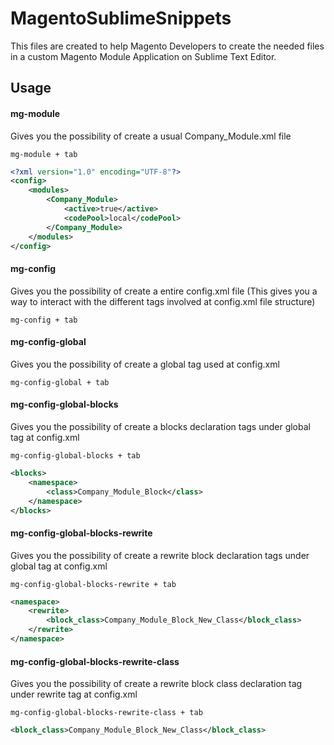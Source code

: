 # MagentoSublimeSnippets

This files are created to help Magento Developers to create the needed files in a custom Magento Module Application on Sublime Text Editor.

## Usage

#### mg-module

Gives you the possibility of create a usual Company_Module.xml file

    mg-module + tab

```xml
<?xml version="1.0" encoding="UTF-8"?>
<config>
	<modules>
		<Company_Module>
			<active>true</active>
			<codePool>local</codePool>
		</Company_Module>
	</modules>
</config>
```

#### mg-config 

Gives you the possibility of create a entire config.xml file (This gives you a way to interact with the different tags involved at config.xml file structure)

    mg-config + tab

#### mg-config-global

Gives you the possibility of create a global tag used at config.xml

    mg-config-global + tab
    
#### mg-config-global-blocks

Gives you the possibility of create a blocks declaration tags under global tag at config.xml

    mg-config-global-blocks + tab

```xml
<blocks>
	<namespace>
		<class>Company_Module_Block</class>
	</namespace>
</blocks>
```

#### mg-config-global-blocks-rewrite

Gives you the possibility of create a rewrite block declaration tags under global tag at config.xml

    mg-config-global-blocks-rewrite + tab

```xml
<namespace>
	<rewrite>
		<block_class>Company_Module_Block_New_Class</block_class>
	</rewrite>
</namespace>
```

#### mg-config-global-blocks-rewrite-class

Gives you the possibility of create a rewrite block class declaration tag under rewrite tag at config.xml

    mg-config-global-blocks-rewrite-class + tab

```xml
<block_class>Company_Module_Block_New_Class</block_class>
```
